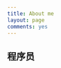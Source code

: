```yaml
---
title: About me
layout: page
comments: yes
---
```

<link rel="stylesheet" media="all" href="/media/css/han.css">
<script type="text/javascript" src="/media/js/han.js"></script>

## 程序员
